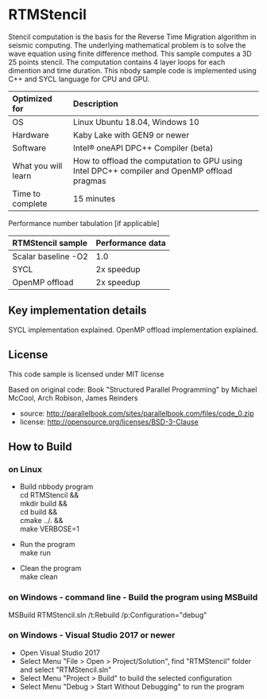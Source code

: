 # RTMStencil
Stencil computation is the basis for the Reverse Time Migration algorithm in seismic computing. The underlying mathematical problem is to solve the wave equation using finite difference method. This sample computes a 3D 25 points stencil. The computation contains 4 layer loops for each dimention and time duration. This nbody sample code is implemented using C++ and SYCL language for CPU and GPU. 
  
| Optimized for                       | Description
|:---                               |:---
| OS                                | Linux Ubuntu 18.04, Windows 10
| Hardware                          | Kaby Lake with GEN9 or newer
| Software                          | Intel&reg; oneAPI DPC++ Compiler (beta)
| What you will learn               | How to offload the computation to GPU using Intel DPC++ compiler and OpenMP offload pragmas
| Time to complete                  | 15 minutes

Performance number tabulation [if applicable]

| RTMStencil sample                      | Performance data
|:---                               |:---
| Scalar baseline -O2               | 1.0
| SYCL                              | 2x speedup
| OpenMP offload                    | 2x speedup

  
## Key implementation details 
SYCL implementation explained. 
OpenMP offload implementation explained. 

## License  
This code sample is licensed under MIT license

Based on original code: Book "Structured Parallel Programming" by Michael McCool, Arch Robison, James Reinders
* source: http://parallelbook.com/sites/parallelbook.com/files/code_0.zip
* license: http://opensource.org/licenses/BSD-3-Clause  

## How to Build  

### on Linux  
   * Build nbbody program  
    cd RTMStencil &&  
    mkdir build &&  
    cd build &&  
    cmake ../. &&  
    make VERBOSE=1  

   * Run the program  
    make run  

   * Clean the program  
    make clean  

### on Windows - command line - Build the program using MSBuild
   MSBuild RTMStencil.sln /t:Rebuild /p:Configuration="debug"
   
### on Windows - Visual Studio 2017 or newer
   * Open Visual Studio 2017
   * Select Menu "File > Open > Project/Solution", find "RTMStencil" folder and select "RTMStencil.sln"
   * Select Menu "Project > Build" to build the selected configuration
   * Select Menu "Debug > Start Without Debugging" to run the program

